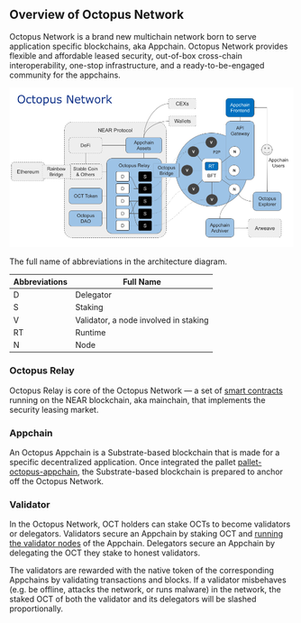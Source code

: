 ## Overview of Octopus Network

Octopus Network is a brand new multichain network born to serve application specific blockchains, aka Appchain. Octopus Network provides flexible and affordable leased security, out-of-box cross-chain interoperability, one-stop infrastructure, and a ready-to-be-engaged community for the appchains.

![Octopus Network Architecture](./Octopus_Architecture.png)

The full name of abbreviations in the architecture diagram.

| Abbreviations | Full Name  |
|------|------|
| D | Delegator |
| S | Staking |
| V | Validator, a node involved in staking |
| RT | Runtime |
| N | Node | 

### Octopus Relay

Octopus Relay is core of the Octopus Network — a set of  [smart contracts](https://github.com/octopus-network/octopus-relay-contract) running on the NEAR blockchain, aka mainchain, that implements the security leasing market.

### Appchain

An Octopus Appchain is a Substrate-based blockchain that is made for a specific decentralized application. Once integrated the pallet [pallet-octopus-appchain](https://github.com/octopus-network/pallet-octopus-appchain), the Substrate-based blockchain is prepared to anchor off the Octopus Network.

### Validator

In the Octopus Network, OCT holders can stake OCTs to become validators or delegators. Validators secure an Appchain by staking OCT and [running the validator nodes](../maintain/validator-guide.md) of the Appchain. Delegators secure an Appchain by delegating the OCT they stake to honest validators.

The validators are rewarded with the native token of the corresponding Appchains by validating transactions and blocks. If a validator misbehaves (e.g. be offline, attacks the network, or runs malware) in the network, the staked OCT of both the validator and its delegators will be slashed proportionally.

